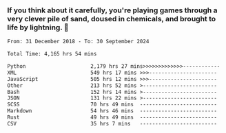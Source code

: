 ### If you think about it carefully, you're playing games through a very clever pile of sand, doused in chemicals, and brought to life by lightning.  👋


<!--START_SECTION:waka-->

```txt
From: 31 December 2018 - To: 30 September 2024

Total Time: 4,165 hrs 54 mins

Python                     2,179 hrs 27 mins>>>>>>>>>>>>>------------   52.32 %
XML                        549 hrs 17 mins >>>----------------------   13.19 %
JavaScript                 505 hrs 12 mins >>>----------------------   12.13 %
Other                      213 hrs 52 mins >------------------------   05.13 %
Bash                       152 hrs 14 mins >------------------------   03.65 %
JSON                       131 hrs 22 mins >------------------------   03.15 %
SCSS                       70 hrs 49 mins  -------------------------   01.70 %
Markdown                   54 hrs 46 mins  -------------------------   01.31 %
Rust                       49 hrs 49 mins  -------------------------   01.20 %
CSV                        35 hrs 7 mins   -------------------------   00.84 %
```

<!--END_SECTION:waka-->
